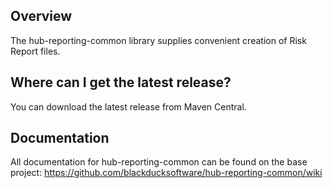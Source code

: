 ## Overview ##
The hub-reporting-common library supplies convenient creation of Risk Report files.

## Where can I get the latest release? ##
You can download the latest release from Maven Central.

## Documentation ##
All documentation for hub-reporting-common can be found on the base project:  https://github.com/blackducksoftware/hub-reporting-common/wiki
